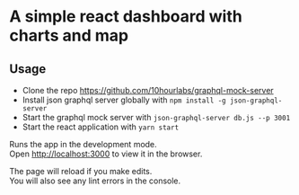 # A simple react dashboard with charts and map
## Usage

- Clone the repo https://github.com/10hourlabs/graphql-mock-server
- Install json graphql server globally with `npm install -g json-graphql-server`
- Start the graphql mock server with `json-graphql-server db.js --p 3001`
- Start the react application with `yarn start`

Runs the app in the development mode.\
Open [http://localhost:3000](http://localhost:3000) to view it in the browser.

The page will reload if you make edits.\
You will also see any lint errors in the console.

